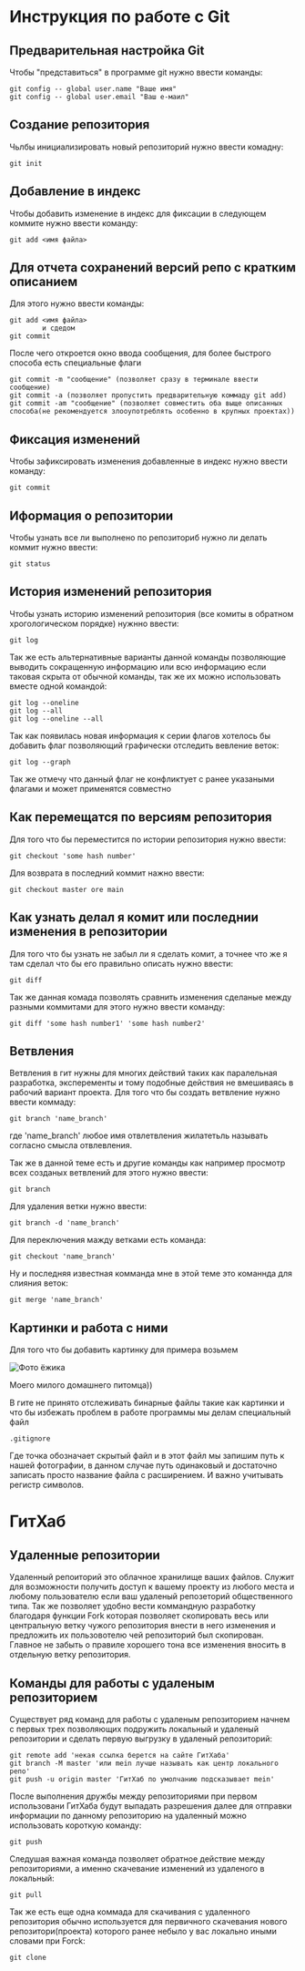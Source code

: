 # **Инструкция по работе с Git**

## Предварительная настройка Git

Чтобы "представиться" в программе git нужно ввести команды:

    git config -- global user.name "Ваше имя"
    git config -- global user.email "Ваш е-маил"

## Создание репозитория

Чьлбы инициализировать новый репозиторий нужно ввести комадну:

    git init

## Добавление в индекс

Чтобы добавить изменение в индекс для фиксации в следующем коммите нужно ввести команду:

    git add <имя файла>

## Для отчета сохранений версий репо с кратким описанием

Для этого нужно ввести команды:

    git add <имя файла> 
            и сдедом
    git commit

После чего откроется окно ввода сообщения, для более быстрого способа есть специальные флаги

    git commit -m "сообщение" (позволяет сразу в терминале ввести сообщение)
    git commit -a (позволяет пропустить предварительную коммаду git add)
    git commit -am "сообщение" (позволяет совместить оба выще описанных способа(не рекомендуется злооупотреблять особенно в крупных проектах))

## Фиксация изменений

Чтобы зафиксировать изменения добавленные в индекс нужно ввести команду:

    git commit

## Иформация о репозитории

Чтобы узнать все ли выполнено по репозиториб нужно ли делать коммит нужно ввести:

    git status

## История изменений репозитория

Чтобы узнать историю изменений репозитория (все комиты в обратном хрогологическом порядке) нужнно ввести:

    git log

Так же есть альтернативные варианты данной команды позволяющие выводить сокращенную информацию или всю информацию если таковая скрыта от обычной команды, так же их можно использовать вместе одной командой:

    git log --oneline
    git log --all
    git log --oneline --all

Так как появилась новая информация к серии флагов хотелось бы добавить флаг позволяющий графически отследить вевление веток:

    git log --graph

Так же отмечу что данный флаг не конфликтует с ранее указаными флагами и может применятся совместно    

## Как перемещатся по версиям репозитория

Для того что бы переместится по истории репозитория нужно ввести:

    git checkout 'some hash number'

Для возврата в последний коммит нажно ввести:

    git checkout master ore main

## Как узнать делал я комит или последнии изменения в репозитории

Для того что бы узнать не забыл ли я сделать комит, а точнее что же я там сделал что бы его правильно описать нужно ввести:

    git diff

Так же данная комада позволять сравнить изменения сделаные между разными коммитами для этого нужно ввести команду:

    git diff 'some hash number1' 'some hash number2'


 ## Ветвления

 Ветвления в гит нужны для многих действий таких как паралельная разработка, эксперементы и тому подобные действия не вмешиваясь в рабочий вариант проекта. Для того что бы создать ветвление нужно ввести коммаду:

    git branch 'name_branch'

где 'name_branch' любое имя отвлетвления жилатетьль называть согласно смысла отвлевления.

Так же в данной теме есть и другие команды как например просмотр всех созданых ветвлений для этого нужно ввести:

    git branch

Для удаления ветки нужно ввести:

    git branch -d 'name_branch'

Для переключения мажду ветками есть команда:

    git checkout 'name_branch'

Ну и последняя известная комманда мне в этой теме это команнда для слияния веток:

    git merge 'name_branch'

    
## Картинки и работа с ними

Для того что бы добавить картинку для примера возьмем

![Фото ёжика](33333333.jpg)

Моего милого домашнего питомца))


В гите не принято отслеживать бинарные файлы такие как картинки и что бы избежать проблем в работе программы мы делам специальный файл

    .gitignore

Где точка обозначает скрытый файл и в этот файл мы запишим путь к нашей фотографии, в данном случае путь одинаковый и достаточно записать просто название файла с расширением. И важно учитывать регистр символов.     

# ГитХаб 

## Удаленные репозитории

Удаленный репоиторий это облачное хранилище ваших файлов. Служит для
возможности получить доступ к вашему проекту из любого места и любому пользователю если ваш удаленый репозеторий общественного типа. Так же 
позволяет удобно вести коммандную разработку благодаря функции Fork
которая позволяет скопировать весь или центральную ветку чужого репозитория
внести в него изменения и предложить их пользовотелю чей репозиторий был скопирован. Главное не забыть о правиле хорошего тона все изменения вносить в отдельную ветку репозитория.

## Команды для работы с удаленым репозиторием

Существует ряд команд для работы с удаленым репозиторием начнем с первых трех позволяющих подружить локальный и удаленый репозитории и сделать первую выгрузку в удаленый репозиторий:

    git remote add 'некая ссылка берется на сайте ГитХаба'
    git branch -M master 'или mein лучше называть как центр локального репо'
    git push -u origin master 'ГитХаб по умолчанию подсказывает mein'

После выполнения дружбы между репозиториями при первом использовани ГитХаба
будут выпадать разрешения далее для отправки информации по данному репозиторию
на удаленный можно использовать короткую команду:

    git push

Следушая важная команда позволяет обратное действие между репозиториями, а именно скачевание изменений из удаленого в локальный:

    git pull

Так же есть еще одна коммада для скачивания с удаленного репозитория обычно используется для первичного скачевания нового репозитори(проекта) которого ранее небыло у вас локально иными словами при Forck:

    git clone
